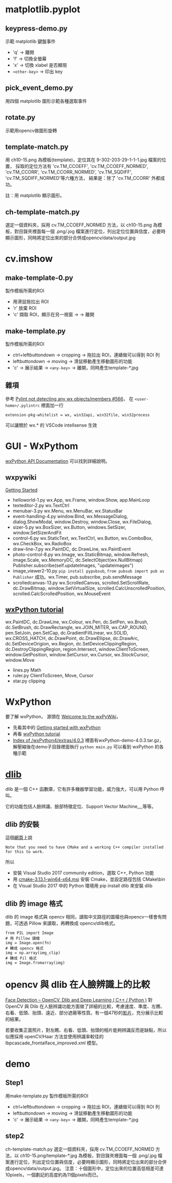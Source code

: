 # matplotlib.pyplot

## keypress-demo.py
示範 matplotlib 鍵盤事件
* 'q' -> 離開
* 'f' -> 切換全螢幕
* 'x' -> 切換 xlabel 是否顯現
* `<other-key>` -> 印出 key

## pick_event_demo.py
用四個 matplotlib 圖形示範各種選取事件

## rotate.py
示範用opencv做圖形旋轉

## template-match.py
用 ch10-15.png 為模板(template)，定位其在 9-302-203-29-1-1-1.jpg 檔案的位置，
採取的定位方法有 'cv.TM_CCOEFF', 'cv.TM_CCOEFF_NORMED', 'cv.TM_CCORR',
'cv.TM_CCORR_NORMED', 'cv.TM_SQDIFF', 'cv.TM_SQDIFF_NORMED'等六種方法，
結果是：除了 'cv.TM_CCORR' 外都成功。

註：用 matplotlib 顯示圖形。

## ch-template-match.py
選定一個資料夾，採用 cv.TM_CCOEFF_NORMED 方法，以 ch10-15.png 為模板，對目錄夾裡面每一個 .png/.jog 檔案進行定位，列出定位位置與信度，必要時顯示圖形，同時將定位出來的部分合併成opencv/data/output.jpg

# cv.imshow
## make-template-0.py
製作模板所需的ROI
* 用滑鼠拖拉出 ROI
* 'r' 放棄 ROI
* 'c' 擷取 ROI，顯示在另一視窗 -> <any-key> -> 離開

## make-template.py
製作模板所需的ROI
* ctrl+leftbuttondown -> cropping -> 拖拉出 ROI，連續做可以得到 ROI 列
* leftbuttondown -> moving -> 滑鼠移動產生移動圖形的功能
* 'c' -> 展示結果 -> `<any-key>` -> 離開，同時產生template-*.jpg

## 雜項
參考 [Pylint not detecting any wx objects/members #566](https://github.com/wxWidgets/Phoenix/issues/566)，
在 `<user-home>/.pylintrc` 裡面加一行
```
extension-pkg-whitelist = wx, win32api, win32file, win32process
```
可以讓關於 wx.* 的 VSCode intellsense 生效

# GUI - WxPythom
[wxPython API Documentation](https://wxpython.org/Phoenix/docs/html/index.html) 可以找到詳細說明。
## wxpywiki 
[Getting Started](https://wiki.wxpython.org/Getting%20Started)
* helloworld-1.py wx.App, wx.Frame, window.Show, app.MainLoop
* texteditor-2.py wx.TextCtrl
* menubar-3.py wx.Menu, wx.MenuBar, wx.StatusBar
* event-handling-4.py window.Bind, wx.MessageDialog, dialog.ShowModal, window.Destroy, window.Close,
wx.FileDialog, 
* sizer-5.py wx.BoxSizer, wx.Button, windows.SetSizer, window.SetSizerAndFit
* control-6.py wx.StaticText, wx.TextCtrl, wx.Button, wx.ComboBox, wx.CheckBox, wx.RadioBox
* draw-line-7.py wx.PaintDC, dc.DrawLine, wx.PaintEvent
* photo-control-8.py wx.Image, wx.StaticBitmap, window.Refresh, image.Scale, wx.MemoryDC, dc.SelectObject(wx.NullBitmap)
        Publisher.subscribe(self.updateImages, "updateimages")
* image_viewer2-10.py `pip install pypubsub`, `from pubsub import pub as Publisher` 成功。wx.Timer, 
pub.subscribe, pub.sendMessage
* scrolledcanvas-13.py wx.ScrolledCanvas, scrolled.SetScrollRate, dc.DrawBitmap, 
window.SetVirtualSize, scrolled.CalcUnscrolledPosition, scrolled.CalcScrolledPosition, wx.MouseEvent

## [wxPython tutorial](http://zetcode.com/wxpython/)
wx.PaintDC, dc.DrawLine, wx.Colour, wx.Pen, dc.SetPen, wx.Brush, dc.SetBrush, dc.DrawRectangle,
wx.JOIN_MITER, wx.CAP_ROUND, pen.SetJoin, pen.SetCap, dc.GradientFillLinear, wx.SOLID, wx.CROSS_HATCH, dc.DrawPoint, dc.DrawEllipse, dc.DrawArc, dc.SetDeviceOrigion, wx.Region, 
dc.SetDeviceClippingRegion, dc.DestroyClippingRegion, region.Intersect,
window.ClientToScreen, window.GetPosition, window.SetCursor, wx.Cursor, wx.StockCursor,
window.Move
* lines.py Math
* ruler.py ClientToScreen, Move, Cursor
* star.py clipping

# WxPython
要了解 wxPython， 源頭在 [Welcome to the wxPyWiki](https://wiki.wxpython.org/FrontPage)，
* 先看其中的 [Getting started with wxPython](https://wiki.wxpython.org/Getting%20Started)
* 再看 [wxPython tutorial](http://zetcode.com/wxpython/)
* [Index of /wxPython4/extras/4.0.3](https://extras.wxpython.org/wxPython4/extras/4.0.3/) 裡面有wxPython-demo-4.0.3.tar.gz，解壓縮後在demo子目錄裡面執行 `python main.py` 可以看到 wxPython 的各種示範

# [dlib](http://dlib.net/)
dlib 是一個 C++ 函數庫，它有許多機器學習功能，威力強大，可以用 Python 呼叫。

它的功能包括人臉辨識、臉部特徵定位、Support Vector Machine,,,,等等。

##  dlib 的安裝
這個[網頁](http://dlib.net/compile.html)上說
  ```
  Note that you need to have CMake and a working C++ compiler installed for this to work.
  ```
所以
* 安裝 Visual Studio 2017 community edition，選取 C++, Python 功能
* 用 [cmake-3.13.1-win64-x64.msi](https://cmake.org/download/) 安裝 Cmake，並設定路徑包括 CMake\bin 
* 在 Visual Studio 2017 中的 Python 環境用 pip install dlib 來安裝 dlib

## dlib 的 image 格式
dlib 的 image 格式與 opencv 相同，讀取中文路徑的圖檔也與opencv一樣會有問題，可透過 Pillow 來讀取，再轉換成 opencv/dlib格式。
```
from PIL import Image
# 用 Pillow 讀檔
img = Image.open(fn)
# 轉成 opencv 格式
img = np.array(img_clip)
# 轉成 Pil 格式
img = Image.fromarray(img)

```
# opencv 與 dlib 在人臉辨識上的比較
[Face Detection – OpenCV, Dlib and Deep Learning ( C++ / Python )](https://www.learnopencv.com/face-detection-opencv-dlib-and-deep-learning-c-python/) 對 OpenCV 與 Dlib 在人臉辨識功能方面做了詳細的比較，考慮速度、準度、左瞧、右看、低頭、抬頭、遠近、部分遮蔽等性質。有一個47秒的[影片](https://www.youtube.com/watch?time_continue=2&v=kKaU6JFRu5g)，充分展示比較的結果。

若要收集正面照片，對左瞧、右看、低頭、抬頭的相片能夠辨識反而是缺點，所以似應採用 openCV/Haar 方法並使用辨識率較佳的 lbpcascade_frontalface_improved.xml 模型。

# demo
## Step1
用make-template.py 製作模板所需的ROI
* ctrl+leftbuttondown -> cropping -> 拖拉出 ROI，連續做可以得到 ROI 列
* leftbuttondown -> moving -> 滑鼠移動產生移動圖形的功能
* 'c' -> 展示結果 -> `<any-key>` -> 離開，同時產生template-*.jpg
## step2
ch-template-match.py 選定一個資料夾，採用 cv.TM_CCOEFF_NORMED 方法，以 ch10-15.png/template-*.jpg 為模板，對目錄夾裡面每一個 .png/.jpg 檔案進行定位，列出定位位置與信度，必要時顯示圖形，同時將定位出來的部分合併成opencv/data/output.jpg。
注意：十個圖形中，定位出來的位置高低相差可達10pixels，一個劃記的高度約為11個pixels而已。


